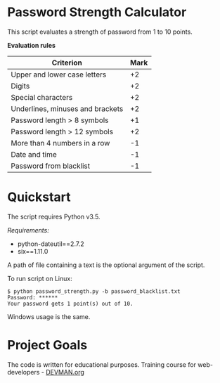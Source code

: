 # Password Strength Calculator

This script evaluates a strength of password from 1 to 10 points.

**Evaluation rules**

| Criterion | Mark |
| --------- | ---- |
| Upper and lower case letters | +2 |
| Digits | +2 |
| Special characters | +2 |
| Underlines, minuses and brackets | +2 |
| Password length > 8 symbols | +1 |
| Password length > 12 symbols | +2 |
| More than 4 numbers in a row | -1 |
| Date and time | -1 |
| Password from blacklist | -1 | 

# Quickstart

The script requires Python v3.5.

*Requirements:*
- python-dateutil==2.7.2
- six==1.11.0


A path of file containing a text is the optional argument of the script. 

To run script on Linux:
```
$ python password_strength.py -b password_blacklist.txt
Password: ******
Your password gets 1 point(s) out of 10.
```

Windows usage is the same.

# Project Goals

The code is written for educational purposes. Training course for web-developers - [DEVMAN.org](https://devman.org)

